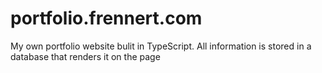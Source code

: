 # portfolio.frennert.com
My own portfolio website bulit in TypeScript. All information is stored in a database that renders it on the page
